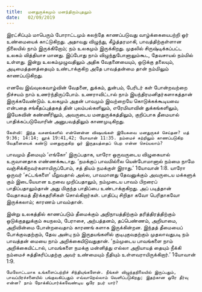 ```yaml
---
title:  மனதுருக்கமும் மனந்திரும்புதலும்
date:   02/09/2019
---
```


இரட்சிப்பும் மாபெரும் போராட்டமும் கலந்தே காணப்படுவது வாழ்க்கையைபற்றி ஓர் உண்மையைக் காட்டுகிறது. அதாவது விழுந்து, கீழ்த்தரமாகி, பாவத்திற்குள்ளான நிலையில் நாம் இருக்கிறோம்; நம் உலகமும் இருக்கிறது. முதலில் சிருஷ்டிக்கப்பட்ட உலகம் வித்தியாச மானது. இப்போது நாம் விழுந்துபோனாலும்கூட, தேவசாயல் நம்மில் உள்ளது. இன்று உலகம்முழுவதிலும் அதிக வேதனையையும், ஒடுக்கு தலையும், அடிமைத்தனத்தையும் உண்டாக்குகிற அதே பாவத்தன்மை தான் நம்மிலும் காணப்படுகிறது.

எனவே இவ்வுலகவாழ்வின் வேதனை, துக்கம், துன்பம், பேரிடர் கள் போன்றவற்றை நிச்சயம் நாம் உணர்ந்திருப்போம். உணராவிட்டால் நாம் இயந்திரமனிதர்களாகத்தான் இருக்கவேண்டும். உலகமும் அதன் பாவமும் இவற்றையே கொடுக்கக்கூடியவை என்பதை சங்கீதப்புத்தகத் தின் புலம்பல்களிலும், எரேமியாவின் துக்கங்களிலும், இயேசுவின் கண்ணீரிலும், அவருடைய மனதுருக்கத்திலும், குறிப்பாக தீமையால் பாதிக்கப்படுவோரின் அனுபவத்திலும் காணமுடிகிறது.

`கேள்வி: இந்த வசனங்களில் என்னென்ன விஷயங்கள் இயேசுவை மனதுருகச் செய்தன? மத் 9:36; 14:14; லூக் 19:41,42; யோவான் 11:35. நம்மைச் சுற்றிலும் காணப்படுகிற வேதனையைக் கண்டு மனதுருகுகிற ஓர் இருதயத்தைப் பெற என்ன செய்யலாம்?`

பாவமும் தீமையும் ‘எங்கோ’ இருப்பதாக, யாரோ ஒருவருடைய விழுகையால் உருவானதாக எண்ணக்கூடாது. ‘நமக்குப் பாவமில்லை யென்போமானால் நம்மை நாமே வஞ்சிக்கிறவர்களாயிருப்போம், சத் தியம் நமக்குள் இராது.’ 1யோவான் 1:8. யாரோ ஒருவர் ‘சட்டங்களை’ மீறுவதால் அல்ல, பாவமானது தேவனுக்கும் அவருடைய மக்களுக் கும் இடையேயான உறவை முறிப்பதாலும், நம்முடைய பாவம் பிறரைப் பாதிப்பதாலும்தான் அது மிகுந்த பாதிப்பை உண்டாக்குகிறது. அப் படித்தான் வேதாகமத் தீர்க்கதரிசிகள் சொல்கிறார்கள். பாதிப்பு சிறிதா கவோ பெரிதாகவோ இருக்கலாம்; காரணம் பாவம்தான்.

இன்று உலகத்தில் காணப்படும் தீமைக்கும் அநிநாயத்திற்கும் தரித்திரத்திற்கும் ஒடுக்குதலுக்கும் சுயநலம், பேராசை, அற்பத்தனம், தப்பெண்ணம், அறியாமை, அறிவின்மை போன்றவைதாம் காரணங் களாக இருக்கின்றன. இந்தத் தீமையைப் போக்குவதற்கும், தேவ அன்பு நம் இருதயங்களில் குடிபுகுவதற்கும் முதலாவதுபடி நம் பாவத்தன் மையை நாம் அறிக்கையிடுவதுதான். ‘நம்முடைய பாவங்களை நாம் அறிக்கையிட்டால், பாவங்களை நமக்கு மன்னித்து எல்லா அநியாயத் தையும் நீக்கி நம்மைச் சுத்திகரிப்பதற்கு அவர் உண்மையும் நீதியும் உள்ளவராயிருக்கிறார்.’ 1யோவான் 1:9.

`மேலோட்டமாக உங்களைப்பற்றிச் சிந்தியுங்களேன். நீங்கள் விழுந்தநிலையில் இருப்பதும், பாவப்பிரச்சனையில் பங்குவகிப்பதும் எவ்வாறெல்லாம் வெளிப்படுகிறது; இதற்கான ஒரே தீர்வு என்ன? நாம் நோக்கிப்பார்க்கவேண்டிய ஒரே நபர் யார்?`